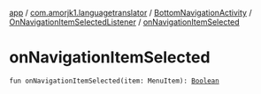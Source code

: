 [app](../../../index.md) / [com.amorjk1.languagetranslator](../../index.md) / [BottomNavigationActivity](../index.md) / [OnNavigationItemSelectedListener](index.md) / [onNavigationItemSelected](./on-navigation-item-selected.md)

# onNavigationItemSelected

`fun onNavigationItemSelected(item: MenuItem): `[`Boolean`](https://kotlinlang.org/api/latest/jvm/stdlib/kotlin/-boolean/index.html)